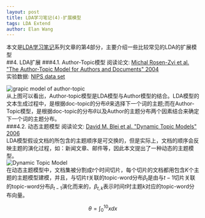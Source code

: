```yaml
---
layout: post
title: LDA学习笔记(4)-扩展模型
tags: LDA Extend
author: Elan Wang
---
```

本文是[LDA学习笔记](http://elan2wang.github.io/note/2013/05/09/LDA-note/)系列文章的第4部分，主要介绍一些比较常见的LDA的扩展模型  
##4. LDA扩展
###4.1. Author-Topic模型
阅读论文: [Michal Rosen-Zvi et al. "The Author-Topic Model for Authors and Documents" 2004](http://psiexp.ss.uci.edu/research/papers/uai04_v8.pdf)  
实验数据: [NIPS data set](http://www.cs.toronto.edu/~roweis/data.html)  

![grapic model of author-topic](/note/images/author-topic.png)  
从上图可以看出，Author-topic模型是LDA模型与Author模型的结合。LDA模型的文本生成过程中，是根据doc-topic的分布$\theta$来选择下一个词的主题;而在Author-Topic模型，是根据doc-topic的分布$\theta$以及Author的主题分布两个因素结合来确定下一个词的主题分布。  
###4.2. 动态主题模型
阅读论文: [David M. Blei et al. "Dynamic Topic Models" 2006](http://www.cs.princeton.edu/~blei/papers/BleiLafferty2006a.pdf)  
LDA模型假设文档的所包含的主题顺序是可交换的，但是实际上，文档的顺序会反映主题的演化过程，如：新闻文章、邮件等，因此本文提出了一种动态的主题模型。  
![Dynamic Topic Model](/note/images/dynamic-topic-model.png)  
在动态主题模型中，文档集被分割成$t$个时间切片，每个切片的文档都用包含$K$个主题的主题模型建模，并且，与切片$t$关联的topic-word分布$\beta_t$是由与$t-1$切片关联的topic-word分布$\beta_{t-1}$演化而来的，$\beta_{t,k}$表示时间$t$时主题$k$对应的topic-word分布向量。

$$
\theta = \int_0^10xdx
$$